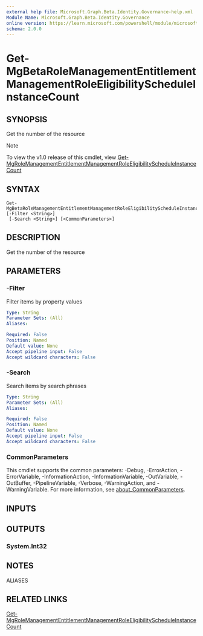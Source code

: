 ```yaml
---
external help file: Microsoft.Graph.Beta.Identity.Governance-help.xml
Module Name: Microsoft.Graph.Beta.Identity.Governance
online version: https://learn.microsoft.com/powershell/module/microsoft.graph.beta.identity.governance/get-mgbetarolemanagemententitlementmanagementroleeligibilityscheduleinstancecount
schema: 2.0.0
---
```


# Get-MgBetaRoleManagementEntitlementManagementRoleEligibilityScheduleInstanceCount

## SYNOPSIS
Get the number of the resource

> [!NOTE]
> To view the v1.0 release of this cmdlet, view [Get-MgRoleManagementEntitlementManagementRoleEligibilityScheduleInstanceCount](/powershell/module/Microsoft.Graph.Identity.Governance/Get-MgRoleManagementEntitlementManagementRoleEligibilityScheduleInstanceCount?view=graph-powershell-v1.0)

## SYNTAX

```
Get-MgBetaRoleManagementEntitlementManagementRoleEligibilityScheduleInstanceCount [-Filter <String>]
 [-Search <String>] [<CommonParameters>]
```

## DESCRIPTION
Get the number of the resource

## PARAMETERS

### -Filter
Filter items by property values

```yaml
Type: String
Parameter Sets: (All)
Aliases:

Required: False
Position: Named
Default value: None
Accept pipeline input: False
Accept wildcard characters: False
```

### -Search
Search items by search phrases

```yaml
Type: String
Parameter Sets: (All)
Aliases:

Required: False
Position: Named
Default value: None
Accept pipeline input: False
Accept wildcard characters: False
```

### CommonParameters
This cmdlet supports the common parameters: -Debug, -ErrorAction, -ErrorVariable, -InformationAction, -InformationVariable, -OutVariable, -OutBuffer, -PipelineVariable, -Verbose, -WarningAction, and -WarningVariable. For more information, see [about_CommonParameters](http://go.microsoft.com/fwlink/?LinkID=113216).

## INPUTS

## OUTPUTS

### System.Int32
## NOTES

ALIASES

## RELATED LINKS
[Get-MgRoleManagementEntitlementManagementRoleEligibilityScheduleInstanceCount](/powershell/module/Microsoft.Graph.Identity.Governance/Get-MgRoleManagementEntitlementManagementRoleEligibilityScheduleInstanceCount?view=graph-powershell-v1.0)

